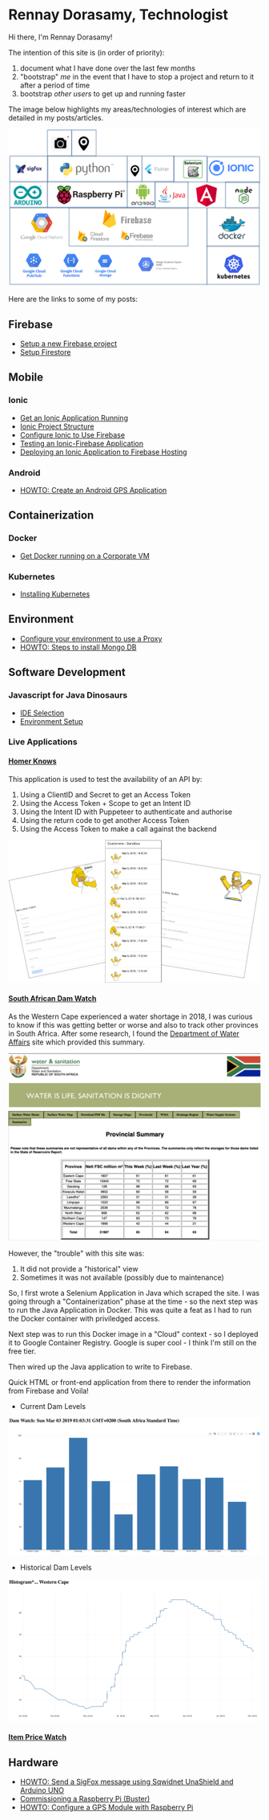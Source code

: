
# Rennay Dorasamy, Technologist

Hi there, I'm Rennay Dorasamy!

The intention of this site is (in order of priority):
1. document what I have done over the last few months
2. "bootstrap" *me* in the event that I have to stop a project and return to it after a period of time
3. bootstrap *other users* to get up and running faster

The image below highlights my areas/technologies of interest which are detailed in my posts/articles.

![Alt text](images/big_picture.png "Big Picture")

Here are the links to some of my posts:

## Firebase
- [Setup a new Firebase project](firebase/firebase_setup.md)
- [Setup Firestore](firebase/firestore_setup.md)

## Mobile
### Ionic
- [Get an Ionic Application Running](ionic/ionic_setup.md)
- [Ionic Project Structure](ionic/project_structure.md)
- [Configure Ionic to Use Firebase](ionic/angularfire_setup.md)
- [Testing an Ionic-Firebase Application](ionic/ionic_firebase_testing.md)
- [Deploying an Ionic Application to Firebase Hosting](ionic/deployment.md)

### Android
- [HOWTO: Create an Android GPS Application](mobile/android/MySpeedometer)

## Containerization
### Docker
- [Get Docker running on a Corporate VM](docker/2018-04-27-docker.md)

### Kubernetes
- [Installing Kubernetes](2018-05-23-install.md)

## Environment
- [Configure your environment to use a Proxy](/env/2018-04-27-proxy.md)
- [HOWTO: Steps to install Mongo DB](/env/2018-04-27-mongodb-install.md)

## Software Development
### Javascript for Java Dinosaurs
- [IDE Selection](/javascript/2018-04-28-ide-selection.md)
- [Environment Setup](/javascript/2018-04-28-env-setup.md)

### Live Applications
#### [Homer Knows](https://homer-ionic-mvp.firebaseapp.com/home)
This application is used to test the availability of an API by:
1. Using a ClientID and Secret to get an Access Token
2. Using the Access Token + Scope to get an Intent ID
3. Using the Intent ID with Puppeteer to authenticate and authorise
4.  Using the return code to get another Access Token
5.  Using the Access Token to make a call against the backend

![Homer Knows](images/homer_knows_collage.png)

#### [South African Dam Watch](https://dnkrsoln.co.za/damwatch.html)
As the Western Cape experienced a water shortage in 2018, I was curious to know if this was getting better or worse and also to track other provinces in South Africa.  After some research, I found the [Department of Water Affairs](http://www.dwa.gov.za/Hydrology/Weekly/SumProvince.aspx) site which provided this summary.

![DWA](images/dwa_gov_za.png)

However, the "trouble" with this site was:
1.  It did not provide a "historical" view
2.  Sometimes it was not available (possibly due to maintenance)

So, I first wrote a Selenium Application in Java which scraped the site.  I was going through a "Containerization" phase at the time - so the next step was to run the Java Application in Docker.  This was quite a feat as I had to run the Docker container with priviledged access.

Next step was to run this Docker image in a "Cloud" context - so I deployed it to Google Container Registry.  Google is super cool - I think I'm still on the free tier.

Then wired up the Java application to write to Firebase.

Quick HTML or front-end application from there to render the information from Firebase and Voila!

* Current Dam Levels

![Dam Watch Current](images/dam_watch_current.png)

* Historical Dam Levels

![Dam Watch Historical](images/dam_watch_historical.png)

#### [Item Price Watch](https://dnkrsoln.co.za/itemwatch.html)

## Hardware
- [HOWTO: Send a SigFox message using Sqwidnet UnaShield and Arduino UNO](/hw/sigfox)
- [Commissioning a Raspberry Pi (Buster)](hw/raspberrypi/setup)
- [HOWTO: Configure a GPS Module with Raspberry Pi](hw/raspberrypi/gps/readme.md)

